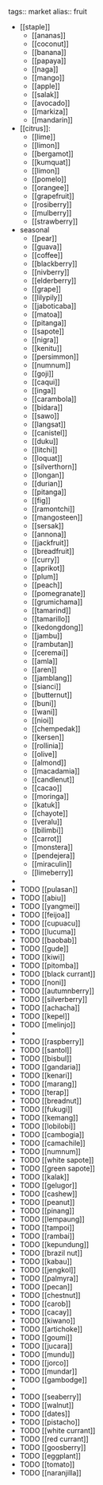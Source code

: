 tags:: market
alias:: fruit

- [[staple]]
	- [[ananas]]
	- [[coconut]]
	- [[banana]]
	- [[papaya]]
	- [[naga]]
	- [[mango]]
	- [[apple]]
	- [[salak]]
	- [[avocado]]
	- [[markiza]]
	- [[mandarin]]
- [[citrus]]:
	- [[lime]]
	- [[limon]]
	- [[bergamot]]
	- [[kumquat]]
	- [[limon]]
	- [[pomelo]]
	- [[orangee]]
	- [[grapefruit]]
	- [[rosiberry]]
	- [[mulberry]]
	- [[strawberry]]
- seasonal
	- [[pear]]
	- [[guava]]
	- [[coffee]]
	- [[blackberry]]
	- [[nivberry]]
	- [[elderberry]]
	- [[grape]]
	- [[lilypily]]
	- [[jaboticaba]]
	- [[matoa]]
	- [[pitanga]]
	- [[sapote]]
	- [[nigra]]
	- [[kenitu]]
	- [[persimmon]]
	- [[numnum]]
	- [[goji]]
	- [[caqui]]
	- [[inga]]
	- [[carambola]]
	- [[bidara]]
	- [[sawo]]
	- [[langsat]]
	- [[canistel]]
	- [[duku]]
	- [[litchi]]
	- [[loquat]]
	- [[silverthorn]]
	- [[longan]]
	- [[durian]]
	- [[pitanga]]
	- [[fig]]
	- [[ramontchi]]
	- [[mangosteen]]
	- [[sersak]]
	- [[annona]]
	- [[jackfruit]]
	- [[breadfruit]]
	- [[curry]]
	- [[aprikot]]
	- [[plum]]
	- [[peach]]
	- [[pomegranate]]
	- [[grumichama]]
	- [[tamarind]]
	- [[tamarillo]]
	- [[kedongdong]]
	- [[jambu]]
	- [[rambutan]]
	- [[ceremai]]
	- [[amla]]
	- [[aren]]
	- [[jamblang]]
	- [[sianci]]
	- [[butternut]]
	- [[buni]]
	- [[wani]]
	- [[nioi]]
	- [[chempedak]]
	- [[kersen]]
	- [[rollinia]]
	- [[olive]]
	- [[almond]]
	- [[macadamia]]
	- [[candlenut]]
	- [[cacao]]
	- [[moringa]]
	- [[katuk]]
	- [[chayote]]
	- [[veralu]]
	- [[bilimbi]]
	- [[carrot]]
	- [[monstera]]
	- [[pendejera]]
	- [[miraculin]]
	- [[limeberry]]
-
- TODO [[pulasan]]
- TODO [[abiu]]
- TODO [[yangmei]]
- TODO [[feijoa]]
- TODO [[cupuacu]]
- TODO [[lucuma]]
- TODO [[baobab]]
- TODO [[gude]]
- TODO [[kiwi]]
- TODO [[pitomba]]
- TODO [[black currant]]
- TODO [[noni]]
- TODO [[autumnberry]]
- TODO [[silverberry]]
- TODO [[achacha]]
- TODO [[kepel]]
- TODO [[melinjo]]
-
- TODO [[raspberry]]
- TODO [[santol]]
- TODO [[bisbul]]
- TODO [[gandaria]]
- TODO [[kenari]]
- TODO [[marang]]
- TODO [[terap]]
- TODO [[breadnut]]
- TODO [[fukugi]]
- TODO [[kemang]]
- TODO [[lobilobi]]
- TODO [[cambogia]]
- TODO [[camachile]]
- TODO [[numnum]]
- TODO [[white sapote]]
- TODO [[green sapote]]
- TODO [[kalak]]
- TODO [[gelugor]]
- TODO [[cashew]]
- TODO [[peanut]]
- TODO [[pinang]]
- TODO [[lempaung]]
- TODO [[tampoi]]
- TODO [[rambai]]
- TODO [[kepundung]]
- TODO [[brazil nut]]
- TODO [[kabau]]
- TODO [[jengkol]]
- TODO [[palmyra]]
- TODO [[pecan]]
- TODO [[chestnut]]
- TODO [[carob]]
- TODO [[cacay]]
- TODO [[kiwano]]
- TODO [[artichoke]]
- TODO [[goumi]]
- TODO [[jucara]]
- TODO [[mundu]]
- TODO [[jorco]]
- TODO [[mundar]]
- TODO [[gambodge]]
-
- TODO [[seaberry]]
- TODO [[walnut]]
- TODO [[dates]]
- TODO [[pistacho]]
- TODO [[white currant]]
- TODO [[red currant]]
- TODO [[goosberry]]
- TODO [[eggplant]]
- TODO [[tomato]]
- TODO [[naranjilla]]